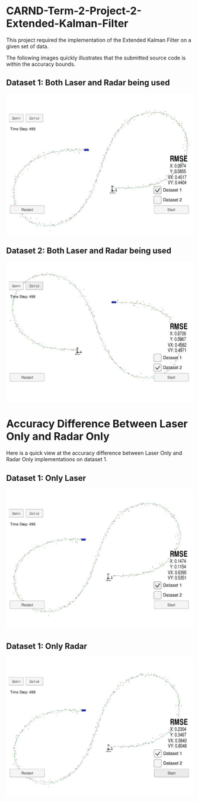 # CARND-Term-2-Project-2-Extended-Kalman-Filter
[//]: # (Image References)
[image1]: https://raw.githubusercontent.com/ruanvdm11/Ruan_CARND_Term2_PROJ1/master/Reference_Images/Dataset_1_Lidar_and_Radar.JPG "Dataset1"
[image2]: https://raw.githubusercontent.com/ruanvdm11/Ruan_CARND_Term2_PROJ1/master/Reference_Images/Dataset_2_Lidar_and_Radar.JPG "Dataset2"
[image3]: https://raw.githubusercontent.com/ruanvdm11/Ruan_CARND_Term2_PROJ1/master/Reference_Images/Dataset_1_Laser.JPG "Dataset1 Laser"
[image4]: https://raw.githubusercontent.com/ruanvdm11/Ruan_CARND_Term2_PROJ1/master/Reference_Images/Dataset_1_Radar.JPG "Dataset1 Radar"

This project required the implementation of the Extended Kalman Filter on a given set of data.

The following images quickly illustrates that the submitted source code is within the accuracy bounds.

## Dataset 1: Both Laser and Radar being used

![alt text][image1]

## Dataset 2: Both Laser and Radar being used

![alt text][image2]

# Accuracy Difference Between Laser Only and Radar Only
Here is a quick view at the accuracy difference between Laser Only and Radar Only implementations on dataset 1.
## Dataset 1: Only Laser

![alt text][image3]

## Dataset 1: Only Radar

![alt text][image4]
